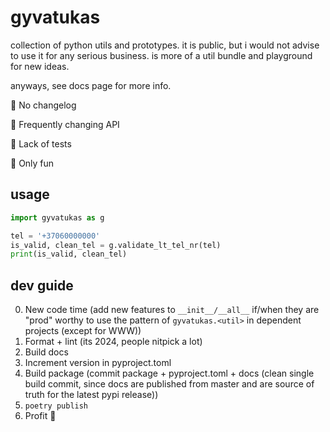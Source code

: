 # gyvatukas
collection of python utils and prototypes.
it is public, but i would not advise to use it for any serious business. is more of a util 
bundle and playground for new ideas.

anyways, see docs page for more info.

🚨 No changelog

🚩 Frequently changing API

🚨 Lack of tests

🤠 Only fun

## usage
```python
import gyvatukas as g

tel = '+37060000000'
is_valid, clean_tel = g.validate_lt_tel_nr(tel)
print(is_valid, clean_tel)
```

## dev guide
0. New code time (add new features to `__init__/__all__` if/when they are "prod" worthy to use 
   the pattern of `gyvatukas.<util>` in dependent projects (except for WWW))
1. Format + lint (its 2024, people nitpick a lot)
2. Build docs
3. Increment version in pyproject.toml
4. Build package (commit package + pyproject.toml + docs (clean single build commit, since docs 
   are published from master and are source of truth for the latest pypi release))
5. `poetry publish`
6. Profit 🤑
